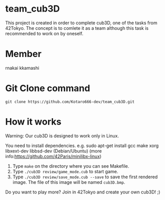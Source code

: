 # team_cub3D

This project is created in order to complete cub3D, one of the tasks from 42Tokyo.
The concept is to comlete it as a team although this task is recommended to work on by oneself.

# Member
rnakai kkamashi

# Git Clone command

```git clone https://github.com/Kotaro666-dev/team_cub3D.git```

# How it works

Warning: Our cub3D is designed to work only in Linux.

You need to install dependencies.
e.g. sudo apt-get install gcc make xorg libxext-dev libbsd-dev (Debian/Ubuntu)
(more info:https://github.com/42Paris/minilibx-linux)

1. Type ```make``` on the directory where you can see Makefile.
2. Type ```./cub3D review/game_mode.cub``` to start game.
3. Type ```./cub3D review/save_mode.cub --save``` to save the first rendered image. The file of this image will be named `cub3D.bmp`.

Do you want to play more? Join in 42Tokyo and create your own cub3D! ;)

